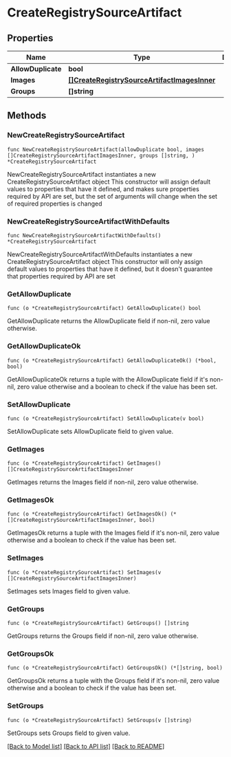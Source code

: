 # CreateRegistrySourceArtifact

## Properties

Name | Type | Description | Notes
------------ | ------------- | ------------- | -------------
**AllowDuplicate** | **bool** |  | 
**Images** | [**[]CreateRegistrySourceArtifactImagesInner**](CreateRegistrySourceArtifactImagesInner.md) |  | 
**Groups** | **[]string** |  | 

## Methods

### NewCreateRegistrySourceArtifact

`func NewCreateRegistrySourceArtifact(allowDuplicate bool, images []CreateRegistrySourceArtifactImagesInner, groups []string, ) *CreateRegistrySourceArtifact`

NewCreateRegistrySourceArtifact instantiates a new CreateRegistrySourceArtifact object
This constructor will assign default values to properties that have it defined,
and makes sure properties required by API are set, but the set of arguments
will change when the set of required properties is changed

### NewCreateRegistrySourceArtifactWithDefaults

`func NewCreateRegistrySourceArtifactWithDefaults() *CreateRegistrySourceArtifact`

NewCreateRegistrySourceArtifactWithDefaults instantiates a new CreateRegistrySourceArtifact object
This constructor will only assign default values to properties that have it defined,
but it doesn't guarantee that properties required by API are set

### GetAllowDuplicate

`func (o *CreateRegistrySourceArtifact) GetAllowDuplicate() bool`

GetAllowDuplicate returns the AllowDuplicate field if non-nil, zero value otherwise.

### GetAllowDuplicateOk

`func (o *CreateRegistrySourceArtifact) GetAllowDuplicateOk() (*bool, bool)`

GetAllowDuplicateOk returns a tuple with the AllowDuplicate field if it's non-nil, zero value otherwise
and a boolean to check if the value has been set.

### SetAllowDuplicate

`func (o *CreateRegistrySourceArtifact) SetAllowDuplicate(v bool)`

SetAllowDuplicate sets AllowDuplicate field to given value.


### GetImages

`func (o *CreateRegistrySourceArtifact) GetImages() []CreateRegistrySourceArtifactImagesInner`

GetImages returns the Images field if non-nil, zero value otherwise.

### GetImagesOk

`func (o *CreateRegistrySourceArtifact) GetImagesOk() (*[]CreateRegistrySourceArtifactImagesInner, bool)`

GetImagesOk returns a tuple with the Images field if it's non-nil, zero value otherwise
and a boolean to check if the value has been set.

### SetImages

`func (o *CreateRegistrySourceArtifact) SetImages(v []CreateRegistrySourceArtifactImagesInner)`

SetImages sets Images field to given value.


### GetGroups

`func (o *CreateRegistrySourceArtifact) GetGroups() []string`

GetGroups returns the Groups field if non-nil, zero value otherwise.

### GetGroupsOk

`func (o *CreateRegistrySourceArtifact) GetGroupsOk() (*[]string, bool)`

GetGroupsOk returns a tuple with the Groups field if it's non-nil, zero value otherwise
and a boolean to check if the value has been set.

### SetGroups

`func (o *CreateRegistrySourceArtifact) SetGroups(v []string)`

SetGroups sets Groups field to given value.



[[Back to Model list]](../README.md#documentation-for-models) [[Back to API list]](../README.md#documentation-for-api-endpoints) [[Back to README]](../README.md)



